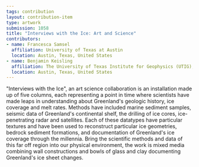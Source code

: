 ```yaml
---
tags: contribution
layout: contribution-item
type: artwork
submission: 1058
title: "Interviews with the Ice: Art and Science"
contributors: 
- name: Francesca Samsel
  affiliation: University of Texas at Austin
  location: Austin, Texas, United States
- name: Benjamin Keisling
  affiliation: The University of Texas Institute for Geophysics (UTIG), University of Texas at Austin
  location: Austin, Texas, United States
---
```


"Interviews with the Ice", an art science collaboration is an
installation made up of five columns, each representing a point in time
where scientists have made leaps in understanding about Greenland\'s
geologic history, ice coverage and melt rates. Methods have included
marine sediment samples, seismic data of Greenland's continental shelf,
the drilling of ice cores, ice-penetrating radar and satellites. Each of
these datatypes have particular textures and have been used to reconstruct
particular ice geometries, bedrock sediment formations, and documentation of
Greenland\'s ice coverage through the millennia. Bring the scientific
methods and data of this far off region into our physical environment,
the work is mixed media combining wall constructions and bowls of glass
and clay documenting Greenland's ice sheet changes.
